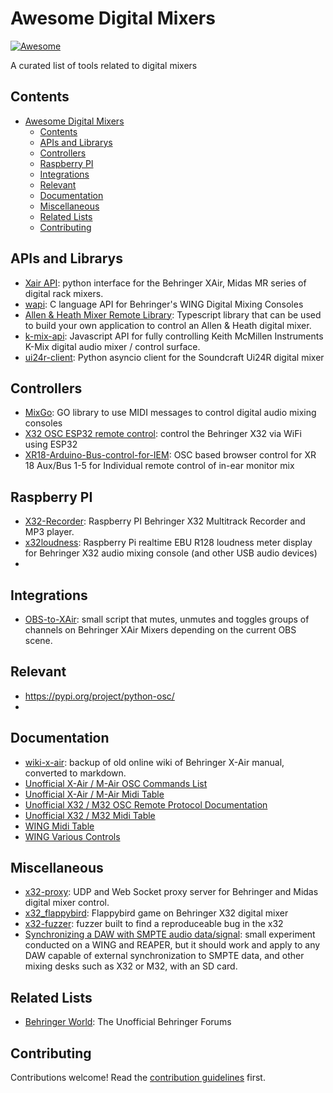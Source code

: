 # Awesome Digital Mixers
[![Awesome](https://awesome.re/badge.svg)](https://awesome.re)

A curated list of tools related to digital mixers

## Contents
- [Awesome Digital Mixers](#awesome-digital-mixers)
  - [Contents](#contents)
  - [APIs and Librarys](#apis-and-librarys)
  - [Controllers](#controllers)
  - [Raspberry PI](#raspberry-pi)
  - [Integrations](#integrations)
  - [Relevant](#relevant)
  - [Documentation](#documentation)
  - [Miscellaneous](#miscellaneous)
  - [Related Lists](#related-lists)
  - [Contributing](#contributing)

## APIs and Librarys
- [Xair API](https://github.com/onyx-and-iris/xair-api-python): python interface for the Behringer XAir, Midas MR series of digital rack mixers.
- [wapi](https://github.com/pmaillot/wapi): C language API for Behringer's WING Digital Mixing Consoles
- [Allen & Heath Mixer Remote Library](https://github.com/xDGeForcexD/ah-mixer-remote): Typescript library that can be used to build your own application to control an Allen & Heath digital mixer.
- [k-mix-api](https://github.com/keithmcmilleninstruments/k-mix-api): Javascript API for fully controlling Keith McMillen Instruments K-Mix digital audio mixer / control surface.
- [ui24r-client](https://github.com/jonathanslenders/ui24r-client): Python asyncio client for the Soundcraft Ui24R digital mixer


## Controllers
- [MixGo](https://github.com/MRechtien-zz/mixgo): GO library to use MIDI messages to control digital audio mixing consoles
- [X32 OSC ESP32 remote control](https://github.com/yapweiliang/X32-OSC-ESP32-remote-control): control the Behringer X32 via WiFi using ESP32
- [XR18-Arduino-Bus-control-for-IEM](https://github.com/ksipp01/XR18-Arduino-Bus-control-for-IEM): OSC based browser control for XR 18 Aux/Bus 1-5 for Individual remote control of in-ear monitor mix

## Raspberry PI
- [X32-Recorder](https://github.com/jajito/X32-Recorder): Raspberry PI Behringer X32 Multitrack Recorder and MP3 player.
- [x32loudness](https://github.com/premultiply/x32loudness): Raspberry Pi realtime EBU R128 loudness meter display for Behringer X32 audio mixing console (and other USB audio devices)
- 

## Integrations
- [OBS-to-XAir](https://github.com/lebaston100/OBS-to-XAir): small script that mutes, unmutes and toggles groups of channels on Behringer XAir Mixers depending on the current OBS scene.

## Relevant
- https://pypi.org/project/python-osc/
- 

## Documentation
- [wiki-x-air](https://redtide.github.io/wiki-x-air/): backup of old online wiki of Behringer X-Air manual, converted to markdown.
- [Unofficial X-Air / M-Air OSC Commands List](https://behringer.world/wiki/doku.php?id=x-air_osc)
- [Unofficial X-Air / M-Air Midi Table](https://behringer.world/wiki/doku.php?id=x-air_midi)
- [Unofficial X32 / M32 OSC Remote Protocol Documentation](https://wiki.munichmakerlab.de/images/1/17/UNOFFICIAL_X32_OSC_REMOTE_PROTOCOL_%281%29.pdf)
- [Unofficial X32 / M32 Midi Table](https://behringer.world/wiki/doku.php?id=x32_midi_table)
- [WING Midi Table](https://behringer.world/wiki/doku.php?id=wing_midi_table)
- [WING Various Controls](https://behringer.world/wiki/doku.php?id=wing_various_controls)
## Miscellaneous
- [x32-proxy](https://github.com/audiopump/x32-proxy): UDP and Web Socket proxy server for Behringer and Midas digital mixer control.
- [x32_flappybird](https://github.com/adamjezek98/x32_flappybird): Flappybird game on Behringer X32 digital mixer
- [x32-fuzzer](https://github.com/GamesDoneQuick/x32-fuzzer): fuzzer built to find a reproduceable bug in the x32
- [Synchronizing a DAW with SMPTE audio data/signal](https://behringer.world/wiki/doku.php?id=smptestavesdaw): small experiment conducted on a WING and REAPER, but it should work and apply to any DAW capable of external synchronization to SMPTE data, and other mixing desks such as X32 or M32, with an SD card.

## Related Lists
- [Behringer World](https://behringer.world/): The Unofficial Behringer Forums 
## Contributing

Contributions welcome! Read the [contribution guidelines](contributing.md) first.
